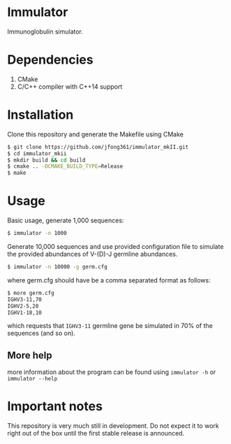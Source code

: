 # Immulator

Immunoglobulin simulator.

# Dependencies

1. CMake
2. C/C++ compiler with C++14 support

# Installation

Clone this repository and generate the Makefile using CMake

```bash
$ git clone https://github.com/jfong361/immulator_mkII.git
$ cd immulator_mkii
$ mkdir build && cd build
$ cmake .. -DCMAKE_BUILD_TYPE=Release
$ make
```

# Usage

Basic usage, generate 1,000 sequences:

```bash
$ immulator -n 1000
```

Generate 10,000 sequences and use provided configuration file to simulate the provided abundances of V-(D)-J germline abundances.

```bash
$ immulator -n 10000 -g germ.cfg
```
where germ.cfg should have be a comma separated format as follows:

```bash
$ more germ.cfg
IGHV3-11,70
IGHV2-5,20
IGHV1-18,10
```

which requests that `IGHV3-11` germline gene be simulated in 70% of the sequences (and so on).

## More help

more information about the program can be found using `immulator -h` or `immulator --help`

# Important notes

This repository is very much still in development. Do not expect it to work right out of the box until the first
stable release is announced.
